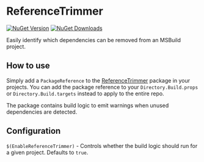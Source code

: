 # ReferenceTrimmer
[![NuGet Version](https://img.shields.io/nuget/v/ReferenceTrimmer.svg)](https://www.nuget.org/packages/ReferenceTrimmer)
[![NuGet Downloads](https://img.shields.io/nuget/dt/ReferenceTrimmer.svg)](https://www.nuget.org/packages/ReferenceTrimmer)

Easily identify which dependencies can be removed from an MSBuild project.

## How to use
Simply add a `PackageReference` to the [ReferenceTrimmer](https://www.nuget.org/packages/ReferenceTrimmer) package in your projects. You can add the package reference to your `Directory.Build.props` or `Directory.Build.targets` instead to apply to the entire repo.

The package contains build logic to emit warnings when unused dependencies are detected.

## Configuration
`$(EnableReferenceTrimmer)` - Controls whether the build logic should run for a given project. Defaults to `true`.
